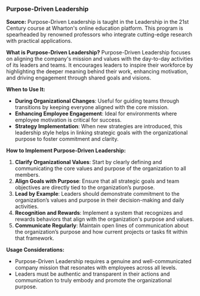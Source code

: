 ### Purpose-Driven Leadership

**Source:** Purpose-Driven Leadership is taught in the Leadership in the 21st Century course at Wharton's online education platform. This program is spearheaded by renowned professors who integrate cutting-edge research with practical applications.

**What is Purpose-Driven Leadership?** Purpose-Driven Leadership focuses on aligning the company's mission and values with the day-to-day activities of its leaders and teams. It encourages leaders to inspire their workforce by highlighting the deeper meaning behind their work, enhancing motivation, and driving engagement through shared goals and visions.

**When to Use It:**

- **During Organizational Changes**: Useful for guiding teams through transitions by keeping everyone aligned with the core mission.
- **Enhancing Employee Engagement**: Ideal for environments where employee motivation is critical for success.
- **Strategy Implementation**: When new strategies are introduced, this leadership style helps in linking strategic goals with the organizational purpose to foster commitment and clarity.

**How to Implement Purpose-Driven Leadership:**

1. **Clarify Organizational Values**: Start by clearly defining and communicating the core values and purpose of the organization to all members.
2. **Align Goals with Purpose**: Ensure that all strategic goals and team objectives are directly tied to the organization’s purpose.
3. **Lead by Example**: Leaders should demonstrate commitment to the organization’s values and purpose in their decision-making and daily activities.
4. **Recognition and Rewards**: Implement a system that recognizes and rewards behaviors that align with the organization's purpose and values.
5. **Communicate Regularly**: Maintain open lines of communication about the organization’s purpose and how current projects or tasks fit within that framework.

**Usage Considerations:**

- Purpose-Driven Leadership requires a genuine and well-communicated company mission that resonates with employees across all levels.
- Leaders must be authentic and transparent in their actions and communication to truly embody and promote the organizational purpose.